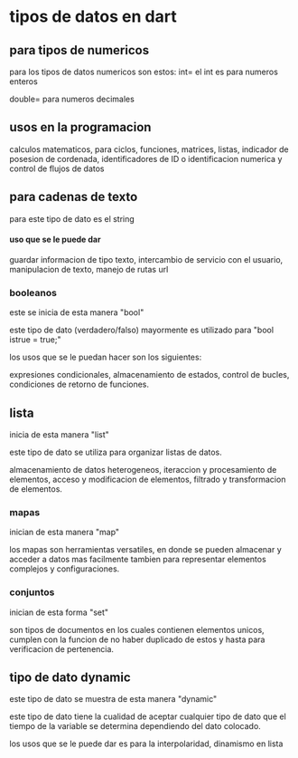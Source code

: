 # tipos de datos en dart 

## para tipos de numericos
para los tipos de datos numericos son estos: 
int= el int es para numeros enteros 

double= para numeros decimales
## usos en la programacion 
calculos matematicos, para ciclos, funciones, matrices, listas, indicador de posesion de cordenada, identificadores de ID o identificacion numerica y control de flujos de datos 

## para cadenas de texto 
para este tipo de dato es el string

#### uso que se le puede dar

guardar informacion de tipo texto, intercambio de servicio con el usuario, manipulacion de texto, manejo de rutas url

### booleanos
este se inicia de esta manera "bool"

este tipo de dato (verdadero/falso) mayormente es utilizado para "bool istrue = true;"

los usos que se le puedan hacer son los siguientes:

expresiones condicionales, almacenamiento de estados, control de bucles, condiciones de retorno de funciones. 

## lista 
inicia de esta manera "list"

este tipo de dato se utiliza para organizar listas de datos.

almacenamiento de datos heterogeneos, iteraccion y procesamiento de elementos, acceso y modificacion de elementos, filtrado y transformacion de elementos.

### mapas 

inician de esta manera "map" 

los mapas son herramientas versatiles, en donde se pueden almacenar y acceder a datos mas facilmente tambien para representar elementos complejos y configuraciones. 

### conjuntos

inician de esta forma "set" 

son tipos de documentos en los cuales contienen elementos unicos, cumplen con la funcion de no haber duplicado de estos y hasta para verificacion de pertenencia. 

## tipo de dato dynamic

este tipo de dato se muestra de esta manera "dynamic" 

este tipo de dato tiene la cualidad de aceptar cualquier tipo de dato que el tiempo de la variable se determina dependiendo del dato colocado.

los usos que se le puede dar es para la interpolaridad, dinamismo en lista 